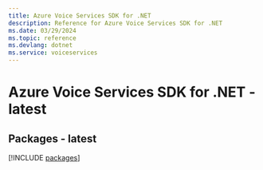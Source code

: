 ```yaml
---
title: Azure Voice Services SDK for .NET
description: Reference for Azure Voice Services SDK for .NET
ms.date: 03/29/2024
ms.topic: reference
ms.devlang: dotnet
ms.service: voiceservices
---
```

# Azure Voice Services SDK for .NET - latest
## Packages - latest
[!INCLUDE [packages](voice-services-index.md)]